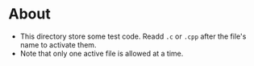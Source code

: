 # About

- This directory store some test code. Readd `.c` or `.cpp` after the file's name to activate them.
- Note that only one active file is allowed at a time.
